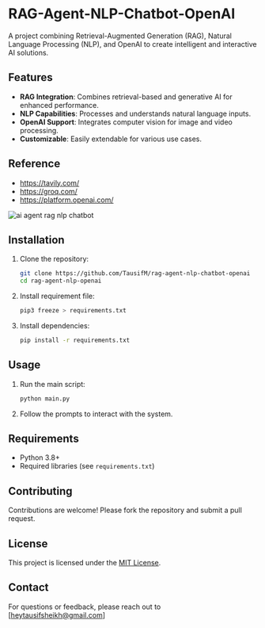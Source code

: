 # RAG-Agent-NLP-Chatbot-OpenAI

A project combining Retrieval-Augmented Generation (RAG), Natural Language Processing (NLP), and OpenAI to create intelligent and interactive AI solutions.

## Features

- **RAG Integration**: Combines retrieval-based and generative AI for enhanced performance.
- **NLP Capabilities**: Processes and understands natural language inputs.
- **OpenAI Support**: Integrates computer vision for image and video processing.
- **Customizable**: Easily extendable for various use cases.

## Reference
- https://tavily.com/
- https://groq.com/
- https://platform.openai.com/

![ai agent rag nlp chatbot](https://github.com/user-attachments/assets/72c6c867-7a67-43f3-959c-dee648c55148)

## Installation

1. Clone the repository:
    ```bash
    git clone https://github.com/TausifM/rag-agent-nlp-chatbot-openai
    cd rag-agent-nlp-openai
    ```

2. Install requirement file:
    ```bash
    pip3 freeze > requirements.txt
    ```

3. Install dependencies:
    ```bash
    pip install -r requirements.txt
    ```

## Usage

1. Run the main script:
    ```bash
    python main.py
    ```

2. Follow the prompts to interact with the system.

## Requirements

- Python 3.8+
- Required libraries (see `requirements.txt`)

## Contributing

Contributions are welcome! Please fork the repository and submit a pull request.

## License

This project is licensed under the [MIT License](LICENSE).

## Contact

For questions or feedback, please reach out to [heytausifsheikh@gmail.com]
